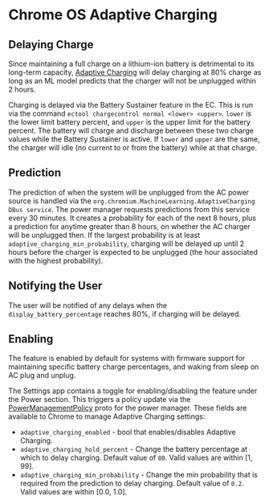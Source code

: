 # Chrome OS Adaptive Charging

## Delaying Charge

Since maintaining a full charge on a lithium-ion battery is detrimental to its
long-term capacity, [Adaptive Charging] will delay charging at 80% charge as
long as an ML model predicts that the charger will not be unplugged within 2
hours.

Charging is delayed via the Battery Sustainer feature in the EC. This is run via
the command `ectool chargecontrol normal <lower> <upper>`. `lower` is the lower
limit battery percent, and `upper` is the upper limit for the battery percent.
The battery will charge and discharge between these two charge values while the
Battery Sustainer is active. If `lower` and `upper` are the same, the charger
will idle (no current to or from the battery) while at that charge.

## Prediction

The prediction of when the system will be unplugged from the AC power source is
handled via the `org.chromium.MachineLearning.AdaptiveCharging DBus service`.
The power manager requests predictions from this service every 30 minutes. It
creates a probability for each of the next 8 hours, plus a prediction for
anytime greater than 8 hours, on whether the AC charger will be unplugged then.
If the largest probability is at least `adaptive_charging_min_probability`,
charging will be delayed up until 2 hours before the charger is expected to be
unplugged (the hour associated with the highest probability).

## Notifying the User

The user will be notified of any delays when the `display_battery_percentage`
reaches 80%, if charging will be delayed.

## Enabling

The feature is enabled by default for systems with firmware support for
maintaining specific battery charge percentages, and waking from sleep on AC
plug and unplug.

The Settings app contains a toggle for enabling/disabling the feature under the
Power section. This triggers a policy update via the [PowerManagementPolicy]
proto for the power manager. These fields are available to Chrome to manage
Adaptive Charging settings:

*   `adaptive_charging_enabled` - bool that enables/disables Adaptive Charging.
*   `adaptive_charging_hold_percent` - Change the battery percentage at which to
	delay charging. Default value of `80`. Valid values are within [1, 99].
*   `adaptive_charging_min_probability` - Change the min probability that is
	required from the prediction to delay charging.
	Default value of `0.2`. Valid values are within [0.0, 1.0].

[Adaptive Charging]: https://chromium.googlesource.com/chromiumos/platform2/+/HEAD/power_manager/powerd/policy/adaptive_charging.h
[PowerManagementPolicy]: https://chromium.googlesource.com/chromiumos/platform2/system_api/+/HEAD/dbus/power_manager/policy.proto

